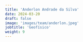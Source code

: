 ```yaml
---
title: 'Anderlon Andrade da Silva'
date: 2024-03-20
draft: false
image: 'images/team/anderlon.jpeg'
jobtitle: 'Geofísico'
weight: 9
---
```

